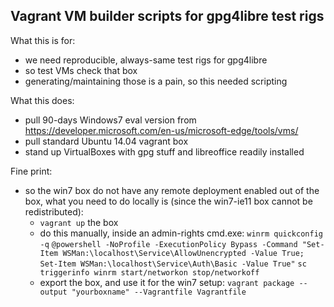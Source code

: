 ## Vagrant VM builder scripts for gpg4libre test rigs

What this is for:

* we need reproducible, always-same test rigs for gpg4libre
* so test VMs check that box
* generating/maintaining those is a pain, so this needed scripting

What this does:

* pull 90-days Windows7 eval version from
  https://developer.microsoft.com/en-us/microsoft-edge/tools/vms/
* pull standard Ubuntu 14.04 vagrant box
* stand up VirtualBoxes with gpg stuff and libreoffice readily
  installed

Fine print:

* so the win7 box do not have any remote deployment enabled out of the
  box, what you need to do locally is (since the win7-ie11 box cannot
  be redistributed):
  * `vagrant up` the box
  * do this manually, inside an admin-rights cmd.exe:
    `winrm quickconfig -q`
    `@powershell -NoProfile -ExecutionPolicy Bypass -Command "Set-Item WSMan:\localhost\Service\AllowUnencrypted -Value True; Set-Item WSMan:\localhost\Service\Auth\Basic -Value True"`
    `sc triggerinfo winrm start/networkon stop/networkoff`
  * export the box, and use it for the win7 setup:
    `vagrant package --output "yourboxname" --Vagrantfile Vagrantfile`

